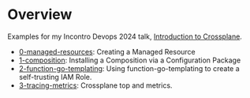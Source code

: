 # Overview

Examples for my Incontro Devops 2024 talk, [Introduction to Crossplane](https://2024.incontrodevops.it/talks_speakers/#introduction-to-crossplane-16).

- [0-managed-resources](0-managed-resources): Creating a Managed Resource
- [1-composition](1-composition): Installing a Composition via a Configuration Package
- [2-function-go-templating](2-function-go-templating): Using function-go-templating to create a self-trusting IAM Role.
- [3-tracing-metrics](3-tracing-metrics): Crossplane top and metrics.
